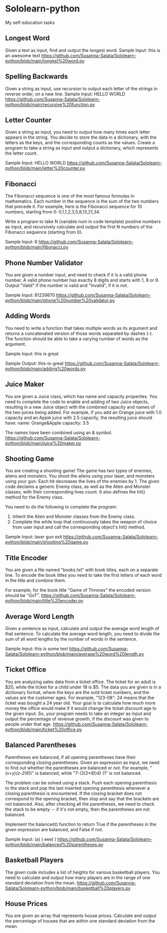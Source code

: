 # Sololearn-python

My self-education tasks

## Longest Word

Given a text as input, find and output the longest word.
Sample Input:
this is an awesome text https://github.com/Susanna-Salata/Sololearn-python/blob/main/longest%20word.py


## Spelling Backwards

Given a string as input, use recursion to output each letter of the strings in reverse order, on a new line.
Sample Input:
HELLO WORLD https://github.com/Susanna-Salata/Sololearn-python/blob/main/recursive%20function.py


## Letter Counter

Given a string as input, you need to output how many times each letter appears in the string.
You decide to store the data in a dictionary, with the letters as the keys, and the corresponding counts as the values.
Create a program to take a string as input and output a dictionary, which represents the letter count.

Sample Input:
HELLO WORLD https://github.com/Susanna-Salata/Sololearn-python/blob/main/letter%20counter.py


## Fibonacci

The Fibonacci sequence is one of the most famous formulas in mathematics.
Each number in the sequence is the sum of the two numbers that precede it.
For example, here is the Fibonacci sequence for 10 numbers, starting from 0: 0,1,1,2,3,5,8,13,21,34.

Write a program to take N (variable num in code template) positive numbers as input, and recursively calculate and output the first N numbers of the Fibonacci sequence (starting from 0).

Sample Input:
6 https://github.com/Susanna-Salata/Sololearn-python/blob/main/fibonacci.py


## Phone Number Validator

You are given a number input, and need to check if it is a valid phone number.
A valid phone number has exactly 8 digits and starts with 1, 8 or 9.
Output "Valid" if the number is valid and "Invalid", if it is not.

Sample Input:
81239870 https://github.com/Susanna-Salata/Sololearn-python/blob/main/phone%20number%20validator.py


## Adding Words

You need to write a function that takes multiple words as its argument and returns a concatenated version of those words separated by dashes (-).
The function should be able to take a varying number of words as the argument.

Sample Input:
this
is
great

Sample Output:
this-is-great https://github.com/Susanna-Salata/Sololearn-python/blob/main/adding%20words.py


## Juice Maker

You are given a Juice class, which has name and capacity properties.
You need to complete the code to enable and adding of two Juice objects, resulting in a new Juice object with the combined capacity and names of the two juices being added.
For example, if you add an Orange juice with 1.0 capacity and an Apple juice with 2.5 capacity, the resulting juice should have:
name: Orange&Apple
capacity: 3.5

The names have been combined using an & symbol. https://github.com/Susanna-Salata/Sololearn-python/blob/main/juice%20maker.py 


## Shooting Game

You are creating a shooting game!
The game has two types of enemies, aliens and monsters. You shoot the aliens using your laser, and monsters using your gun.
Each hit decreases the lives of the enemies by 1.
The given code declares a generic Enemy class, as well as the Alien and Monster classes, with their corresponding lives count.
It also defines the hit() method for the Enemy class.

You need to do the following to complete the program:
1. Inherit the Alien and Monster classes from the Enemy class.
2. Complete the while loop that continuously takes the weapon of choice from user input and call the corresponding object's hit() method.

Sample Input:
laser
gun
exit
https://github.com/Susanna-Salata/Sololearn-python/blob/main/shooting%20game.py


## Title Encoder

You are given a file named "books.txt" with book titles, each on a separate line.
To encode the book titles you need to take the first letters of each word in the title and combine them.

For example, for the book title "Game of Thrones" the encoded version should be "GoT".  https://github.com/Susanna-Salata/Sololearn-python/blob/main/title%20encoder.py


## Average Word Length

Given a sentence as input, calculate and output the average word length of that sentence.
To calculate the average word length, you need to divide the sum of all word lengths by the number of words in the sentence.

Sample Input:
this is some text https://github.com/Susanna-Salata/Sololearn-python/blob/main/average%20word%20length.py


## Ticket Office

You are analyzing sales data from a ticket office.
The ticket for an adult is $20, while the ticket for a child under 18 is $5.
The data you are given is in a dictionary format, where the keys are the sold ticket numbers, and the values are the customer ages.
For example, "123-08": 24 means that the ticket was bought a 24 year old.
Your goal is to calculate how much more money the office would make if it would change the ticket discount age to the given input.
So, your program needs to take an integer as input and output the percentage of revenue growth, if the discount was given to people under that age.
https://github.com/Susanna-Salata/Sololearn-python/blob/main/ticket%20office.py


## Balanced Parentheses

Parentheses are balanced, if all opening parentheses have their corresponding closing parentheses.
Given an expression as input, we need to find out whether the parentheses are balanced or not.
For example, "(x+y)*(z-2*(6))" is balanced, while "7-(3(2*9))4) (1" is not balanced.

The problem can be solved using a stack.
Push each opening parenthesis to the stack and pop the last inserted opening parenthesis whenever a closing parenthesis is encountered.
If the closing bracket does not correspond to the opening bracket, then stop and say that the brackets are not balanced.
Also, after checking all the parentheses, we need to check the stack to be empty -- if it's not empty, then the parentheses are not balanced.

Implement the balanced() function to return True if the parentheses in the given expression are balanced, and False if not.

Sample Input:
(a( ) eee) ) https://github.com/Susanna-Salata/Sololearn-python/blob/main/balanced%20parentheses.py


## Basketball Players

The given code includes a list of heights for various basketball players.
You need to calculate and output how many players are in the range of one standard deviation from the mean. 
https://github.com/Susanna-Salata/Sololearn-python/blob/main/basketball%20players.py

## House Prices

You are given an array that represents house prices.
Calculate and output the percentage of houses that are within one standard deviation from the mean.

